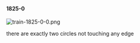 #### 1825-0
![train-1825-0-0.png](https://github.com/lil-lab/nlvr/raw/master/nlvr/train/images/76/train-1825-0-0.png "train-1825-0-0.png")

there are exactly two circles not touching any edge